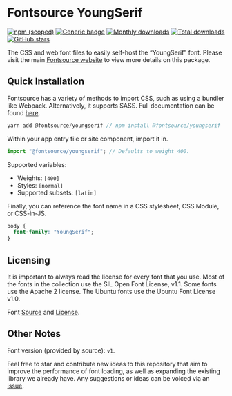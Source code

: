 # Fontsource YoungSerif

[![npm (scoped)](https://img.shields.io/npm/v/@fontsource/youngserif?color=brightgreen)](https://www.npmjs.com/package/@fontsource/youngserif) [![Generic badge](https://img.shields.io/badge/fontsource-passing-brightgreen)](https://github.com/fontsource/fontsource) [![Monthly downloads](https://badgen.net/npm/dm/@fontsource/youngserif)](https://github.com/fontsource/fontsource) [![Total downloads](https://badgen.net/npm/dt/@fontsource/youngserif)](https://github.com/fontsource/fontsource) [![GitHub stars](https://img.shields.io/github/stars/fontsource/fontsource.svg?style=social&label=Star)](https://github.com/fontsource/fontsource/stargazers)

The CSS and web font files to easily self-host the “YoungSerif” font. Please visit the main [Fontsource website](https://fontsource.org/fonts/youngserif) to view more details on this package.

## Quick Installation

Fontsource has a variety of methods to import CSS, such as using a bundler like Webpack. Alternatively, it supports SASS. Full documentation can be found [here](https://fontsource.org/docs/introduction).

```javascript
yarn add @fontsource/youngserif // npm install @fontsource/youngserif
```

Within your app entry file or site component, import it in.

```javascript
import "@fontsource/youngserif"; // Defaults to weight 400.
```

Supported variables:

- Weights: `[400]`
- Styles: `[normal]`
- Supported subsets: `[latin]`

Finally, you can reference the font name in a CSS stylesheet, CSS Module, or CSS-in-JS.

```css
body {
  font-family: "YoungSerif";
}
```

## Licensing

It is important to always read the license for every font that you use.
Most of the fonts in the collection use the SIL Open Font License, v1.1. Some fonts use the Apache 2 license. The Ubuntu fonts use the Ubuntu Font License v1.0.

Font [Source](https://github.com/noirblancrouge/YoungSerif) and [License](https://github.com/noirblancrouge/YoungSerif/blob/master/LICENSE.txt).

## Other Notes

Font version (provided by source): `v1`.

Feel free to star and contribute new ideas to this repository that aim to improve the performance of font loading, as well as expanding the existing library we already have. Any suggestions or ideas can be voiced via an [issue](https://github.com/fontsource/fontsource/issues).
